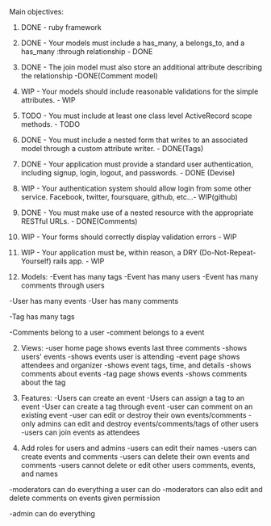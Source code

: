 Main objectives:
1. DONE - ruby framework
2. DONE - Your models must include a has_many, a belongs_to, and a has_many :through relationship - DONE
3. DONE - The join model must also store an additional attribute describing the relationship -DONE(Comment model)
4. WIP - Your models should include reasonable validations for the simple attributes. - WIP
5. TODO - You must include at least one class level ActiveRecord scope methods. - TODO
6. DONE - You must include a nested form that writes to an associated model through a custom attribute writer. - DONE(Tags)
7. DONE - Your application must provide a standard user authentication, including signup, login, logout, and passwords. - DONE (Devise)
8. WIP - Your authentication system should allow login from some other service. Facebook, twitter, foursquare, github, etc...- WIP(github)
9. DONE - You must make use of a nested resource with the appropriate RESTful URLs. - DONE(Comments)
10. WIP - Your forms should correctly display validation errors - WIP
11. WIP - Your application must be, within reason, a DRY (Do-Not-Repeat-Yourself) rails app. - WIP

1. Models:
  -Event has many tags
  -Event has many users
  -Event has many comments through users

  -User has many events
  -User has many comments

  -Tag has many tags

  -Comments belong to a user
  -comment belongs to a event

2. Views:
  -user home page shows events last three comments
    -shows users' events
    -shows events user is attending
  -event page shows attendees and organizer
    -shows event tags, time, and details
    -shows comments about events
  -tag page shows events
    -shows comments about the tag

3. Features:
  -Users can create an event
  -Users can assign a tag to an event
  -User can create a tag through event
  -user can comment on an existing event
  -user can edit or destroy their own events/comments
  -only admins can edit and destroy events/comments/tags of other users
  -users can join events as attendees



4. Add roles for users and admins
  -users can edit their names
  -users can create events and comments
  -users can delete their own events and comments
  -users cannot delete or edit other users comments, events, and names

  -moderators can do everything a user can do
  -moderators can also edit and delete comments on events given permission

  -admin can do everything
